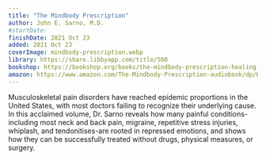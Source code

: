 ```yaml
---
title: "The Mindbody Prescription"
author: John E. Sarno, M.D.
#startDate:
finishDate: 2021 Oct 23
added: 2021 Oct 23
coverImage: mindbody-prescription.webp
library: https://share.libbyapp.com/title/500
bookshop: https://bookshop.org/books/the-mindbody-prescription-healing-the-body-healing-the-pain/9780446675154
amazon: https://www.amazon.com/The-Mindbody-Prescription-audiobook/dp/B006YUXP84/
---
```


Musculoskeletal pain disorders have reached epidemic proportions in the United States, with most doctors failing to recognize their underlying cause. In this acclaimed volume, Dr. Sarno reveals how many painful conditions-including most neck and back pain, migraine, repetitive stress injuries, whiplash, and tendonitises-are rooted in repressed emotions, and shows how they can be successfully treated without drugs, physical measures, or surgery.  
